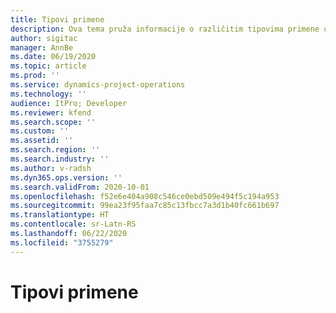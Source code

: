 ```yaml
---
title: Tipovi primene
description: Ova tema pruža informacije o različitim tipovima primene usluge Project operations i pomaže vam da utvrdite šta je najbolje za vaše preduzeće.
author: sigitac
manager: AnnBe
ms.date: 06/19/2020
ms.topic: article
ms.prod: ''
ms.service: dynamics-project-operations
ms.technology: ''
audience: ItPro; Developer
ms.reviewer: kfend
ms.search.scope: ''
ms.custom: ''
ms.assetid: ''
ms.search.region: ''
ms.search.industry: ''
ms.author: v-radsh
ms.dyn365.ops.version: ''
ms.search.validFrom: 2020-10-01
ms.openlocfilehash: f52e6e404a908c546ce0ebd509e494f5c194a953
ms.sourcegitcommit: 99ea23f95faa7c85c13fbcc7a3d1b40fc661b697
ms.translationtype: HT
ms.contentlocale: sr-Latn-RS
ms.lasthandoff: 06/22/2020
ms.locfileid: "3755279"
---
```

# <a name="deployment-types"></a>Tipovi primene

